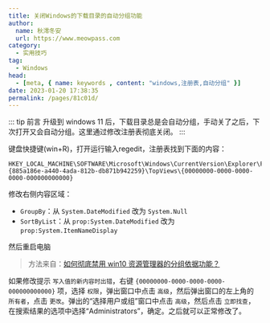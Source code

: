 ```yaml
---
title: 关闭Windows的下载目录的自动分组功能
author:
  name: 秋澪冬安
  url: https://www.meowpass.com
category: 
  - 实用技巧
tag: 
  - Windows
head:
  - [meta, { name: keywords , content: "windows,注册表,自动分组" }]
date: 2023-01-20 17:38:35
permalink: /pages/81c01d/
---
```




::: tip 前言
升级到 windows 11 后，下载目录总是会自动分组，手动关了之后，下次打开又会自动分组。这里通过修改注册表彻底关闭。
:::

<!-- more -->

键盘快捷键(win+R)，打开运行输入regedit，注册表找到下面的内容：

```
HKEY_LOCAL_MACHINE\SOFTWARE\Microsoft\Windows\CurrentVersion\Explorer\FolderTypes\{885a186e-a440-4ada-812b-db871b942259}\TopViews\{00000000-0000-0000-0000-000000000000}
```

修改右侧内容区域：

- `GroupBy`：从 `System.DateModified` 改为 `System.Null`
- `SortByList`：从 `prop:System.DateModified` 改为 `prop:System.ItemNameDisplay`

然后重启电脑

> 方法来自：[如何彻底禁用 win10 资源管理器的分组依据功能？](https://www.v2ex.com/t/629634)

如果修改提示 `写入值的新内容时出错`，右键 `{00000000-0000-0000-0000-000000000000}` 项，选择 `权限`，弹出窗口中点击 `高级`，然后弹出窗口的左上角的 `所有者`，点击 `更改`。弹出的“选择用户或组”窗口中点击 `高级`，然后点击 `立即找查`，在搜索结果的选项中选择“Administrators”，确定。之后就可以正常修改了。


